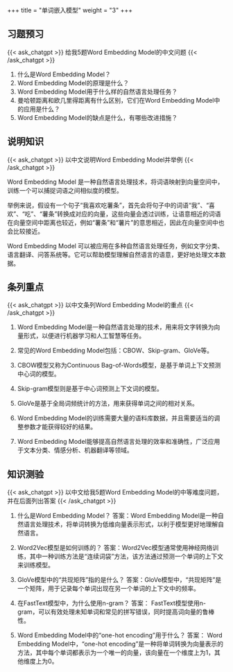 +++
title = "单词嵌入模型"
weight = "3"
+++
## 习题预习
{{< ask_chatgpt >}}
给我5题Word Embedding Model的中文问题
{{< /ask_chatgpt >}}

1. 什么是Word Embedding Model？
2. Word Embedding Model的原理是什么？
3. Word Embedding Model用于什么样的自然语言处理任务？
4. 曼哈顿距离和欧几里得距离有什么区别，它们在Word Embedding Model中的应用是什么？
5. Word Embedding Model的缺点是什么，有哪些改进措施？   

## 说明知识
{{< ask_chatgpt >}}
以中文说明Word Embedding Model并举例
{{< /ask_chatgpt >}}

Word Embedding Model 是一种自然语言处理技术，将词语映射到向量空间中，训练一个可以捕捉词语之间相似度的模型。

举例来说，假设有一个句子“我喜欢吃薯条”，首先会将句子中的词语“我”、“喜欢”、“吃”、“薯条”转换成对应的向量，这些向量会透过训练，让语意相近的词语在向量空间中距离也较近，例如“薯条”和“薯片”的意思相近，因此在向量空间中也会比较接近。

Word Embedding Model 可以被应用在多种自然语言处理任务，例如文字分类、语言翻译、问答系统等。它可以帮助模型理解自然语言的语意，更好地处理文本数据。   

## 条列重点
{{< ask_chatgpt >}}
以中文条列Word Embedding Model的重点
{{< /ask_chatgpt >}}

1. Word Embedding Model是一种自然语言处理的技术，用来将文字转换为向量形式，以便进行机器学习和人工智慧等任务。

2. 常见的Word Embedding Model包括：CBOW、Skip-gram、GloVe等。

3. CBOW模型又称为Continuous Bag-of-Words模型，是基于单词上下文预测中心词的模型。

4. Skip-gram模型则是基于中心词预测上下文词的模型。

5. GloVe是基于全局词频统计的方法，用来获得单词之间的相对关系。

6. Word Embedding Model的训练需要大量的语料库数据，并且需要适当的调整参数才能获得较好的结果。

7. Word Embedding Model能够提高自然语言处理的效率和准确性，广泛应用于文本分类、情感分析、机器翻译等领域。   

## 知识测验
{{< ask_chatgpt >}}
以中文给我5题Word Embedding Model的中等难度问题，并在后面列出答案
{{< /ask_chatgpt >}}

1. 什么是Word Embedding Model？
答案：Word Embedding Model是一种自然语言处理技术，将单词转换为低维向量表示形式，以利于模型更好地理解自然语言。

2. Word2Vec模型是如何训练的？
答案：Word2Vec模型通常使用神经网络训练，其中一种训练方法是“连续词袋”方法，该方法通过预测一个单词的上下文来训练模型。

3. GloVe模型中的“共现矩阵”指的是什么？
答案：GloVe模型中，“共现矩阵”是一个矩阵，用于记录每个单词出现在另一个单词的上下文中的频率。

4. 在FastText模型中，为什么使用n-gram？
答案： FastText模型使用n-gram，可以有效处理未知单词和常见的拼写错误，同时提高词向量的鲁棒性。

5. Word Embedding Model中的“one-hot encoding”用于什么？
答案： Word Embedding Model中，“one-hot encoding”是一种将单词转换为向量表示的方法，其中每个单词都表示为一个唯一的向量，该向量在一个维度上为1，其他维度上为0。   

